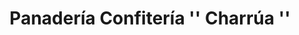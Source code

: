 ---
title: "Panadería Confitería '' Charrúa ''"
url: /ciudad-autonoma-de-buenos-aires/panaderia-confiteria-charrua/
shop: panadería
---